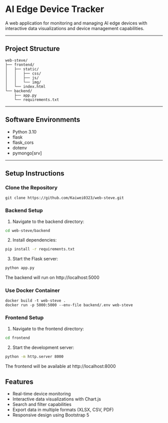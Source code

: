 # AI Edge Device Tracker

A web application for monitoring and managing AI edge devices with interactive data visualizations and device management capabilities.

---

## Project Structure
```
web-steve/
├── frontend/
│   ├── static/
│   │   ├── css/
│   │   ├── js/
│   │   └── img/
│   └── index.html
└── backend/
    ├── app.py
    └── requirements.txt
```

---

## Software Environments
- Python 3.10
- flask
- flask_cors
- dotenv
- pymongo[srv]

---

## Setup Instructions

### Clone the Repository
```
git clone https://github.com/Kaiwei0323/web-steve.git
```

### Backend Setup
1. Navigate to the backend directory:
```bash
cd web-steve/backend
```

2. Install dependencies:
```bash
pip install -r requirements.txt
```

3. Start the Flask server:
```bash
python app.py
```
The backend will run on http://localhost:5000

### Use Docker Container
```
docker build -t web-steve .
docker run -p 5000:5000 --env-file backend/.env web-steve
```

### Frontend Setup
1. Navigate to the frontend directory:
```bash
cd frontend
```

2. Start the development server:
```bash
python -m http.server 8000
```
The frontend will be available at http://localhost:8000

## Features
- Real-time device monitoring
- Interactive data visualizations with Chart.js
- Search and filter capabilities
- Export data in multiple formats (XLSX, CSV, PDF)
- Responsive design using Bootstrap 5 
